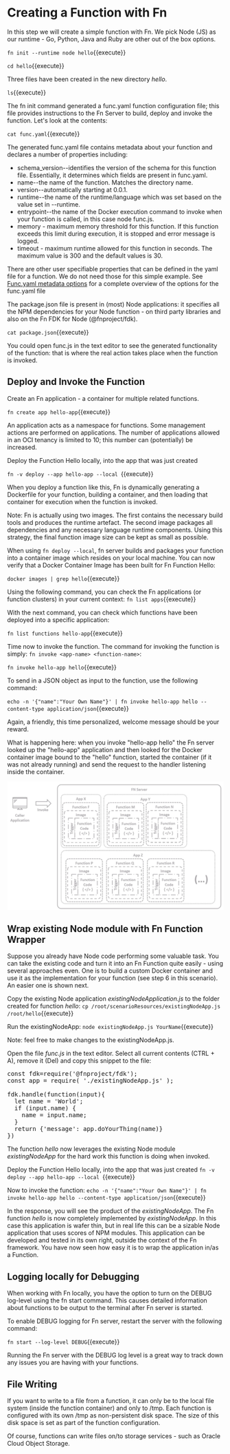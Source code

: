 # Creating a Function with Fn 

In this step we will create a simple function with Fn. We pick Node (JS) as our runtime - Go, Python, Java and Ruby are other out of the box options.

`fn init --runtime node hello`{{execute}}

`cd hello`{{execute}}

Three files have been created in the new directory *hello*.

`ls`{{execute}}

The fn init command generated a func.yaml function configuration file; this file provides instructions to the Fn Server to build, deploy and invoke the function. Let's look at the contents:

`cat func.yaml`{{execute}}

The generated func.yaml file contains metadata about your function and declares a number of properties including:

* schema_version--identifies the version of the schema for this function file. Essentially, it determines which fields are present in func.yaml.
* name--the name of the function. Matches the directory name.
* version--automatically starting at 0.0.1.
* runtime--the name of the runtime/language which was set based on the value set in --runtime.
* entrypoint--the name of the Docker execution command to invoke when your function is called, in this case node func.js.
* memory - maximum memory threshold for this function. If this function exceeds this limit during execution, it is stopped and error message is logged. 
* timeout - maximum runtime allowed for this function in seconds. The maximum value is 300 and the default values is 30.

There are other user specifiable properties that can be defined in the yaml file for a function. We do not need those for this simple example. See [Func.yaml metadata options](https://github.com/fnproject/docs/blob/master/fn/develop/func-file.md) for a complete overview of the options for the func.yaml file

The package.json file is present in (most) Node applications: it specifies all the NPM dependencies for your Node function - on third party libraries and also on the Fn FDK for Node (@fnproject/fdk).

`cat package.json`{{execute}}

You could open func.js in the text editor to see the generated functionality of the function: that is where the real action takes place when the function is invoked.

## Deploy and Invoke the Function

Create an Fn application - a container for multiple related functions. 

`fn create app hello-app`{{execute}}

An application acts as a namespace for functions. Some management actions are performed on applications. The number of applications allowed in an OCI tenancy is limited to 10; this number can (potentially) be increased.  

Deploy the Function Hello locally, into the app that was just created

`fn -v deploy --app hello-app --local `{{execute}}

When you deploy a function like this, Fn is dynamically generating a Dockerfile for your function, building a container, and then loading that container for execution when the function is invoked. 

Note: Fn is actually using two images. The first contains the necessary build tools and produces the runtime artefact. The second image packages all dependencies and any necessary language runtime components. Using this strategy, the final function image size can be kept as small as possible.

When using `fn deploy --local`, fn server builds and packages your function into a container image which resides on your local machine. You can now verify that a Docker Container Image has been built for Fn Function Hello:

`docker images | grep hello`{{execute}}

Using the following command, you can check the Fn applications (or function clusters) in your current context:
`fn list apps`{{execute}}

With the next command, you can check which functions have been deployed into a specific application:

`fn list functions hello-app`{{execute}}

Time now to invoke the function. The command for invoking the function is simply: `fn invoke <app-name> <function-name>`:

`fn invoke hello-app hello`{{execute}}

To send in a JSON object as input to the function, use the following command:

`echo -n '{"name":"Your Own Name"}' | fn invoke hello-app hello --content-type application/json`{{execute}}

Again, a friendly, this time personalized, welcome message should be your reward.

What is happening here: when you invoke "hello-app hello" the Fn server looked up the "hello-app" application and then looked for the Docker container image bound to the "hello" function, started the container (if it was not already running) and send the request to the handler listening inside the container.

![Fn Server handles request](assets/fn-server-functions.jpg)

## Wrap existing Node module with Fn Function Wrapper
Suppose you already have Node code performing some valuable task. You can take the existing code and turn it into an Fn Function quite easily - using several approaches even. One is to build a custom Docker container and use it as the implementation for your function (see step 6 in this scenario). An easier one is shown next.

Copy the existing Node application *existingNodeApplication.js* to the folder created for function *hello*:
`cp /root/scenarioResources/existingNodeApp.js /root/hello`{{execute}}

Run the existingNodeApp:
`node existingNodeApp.js YourName`{{execute}}

Note: feel free to make changes to the existingNodeApp.js.

Open the file *func.js* in the text editor. Select all current contents (CTRL + A), remove it (Del) and copy this snippet to the file:
<pre class="file" data-target="replace">
const fdk=require('@fnproject/fdk');
const app = require( './existingNodeApp.js' );

fdk.handle(function(input){
  let name = 'World';
  if (input.name) {
    name = input.name;
  }
  return {'message': app.doYourThing(name)}
})
</pre>

The function *hello* now leverages the existing Node module *existingNodeApp* for the hard work this function is doing when invoked.

Deploy the Function Hello locally, into the app that was just created
`fn -v deploy --app hello-app --local `{{execute}}

Now to invoke the function:
`echo -n '{"name":"Your Own Name"}' | fn invoke hello-app hello --content-type application/json`{{execute}}

In the response, you will see the product of the *existingNodeApp*. The Fn function *hello* is now completely implemented by *existingNodeApp*. In this case this application is wafer thin, but in real life this can be a sizable Node application that uses scores of NPM modules. This application can be developed and tested in its own right, outside the context of the Fn framework. You have now seen how easy it is to wrap the application in/as a Function. 


## Logging locally for Debugging

When working with Fn locally, you have the option to turn on the DEBUG log-level using the fn start command. This causes detailed information about functions to be output to the terminal after Fn server is started.

To enable DEBUG logging for Fn server, restart the server with the following command:

`fn start --log-level DEBUG`{{execute}}

Running the Fn server with the DEBUG log level is a great way to track down any issues you are having with your functions.

## File Writing

If you want to write to a file from a function, it can only be to the local file system (inside the function container) and only to /tmp. Each function is configured with its own /tmp as non-persistent disk space. The size of this disk space is set as part of the function configuration.

Of course, functions can write files on/to storage services - such as Oracle Cloud Object Storage.